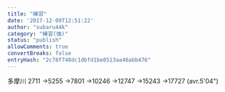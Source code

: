 ```yaml
---
title: "練習"
date: '2017-12-09T12:51:22'
author: "subaru44k"
category: "練習(強)"
status: "publish"
allowComments: true
convertBreaks: false
entryHash: "2c78f748dc1dbfd1be8513aa46abb476"
---
```

多摩川
2711
→5255
→7801
→10246
→12747
→15243
→17727
(avr.5'04")
